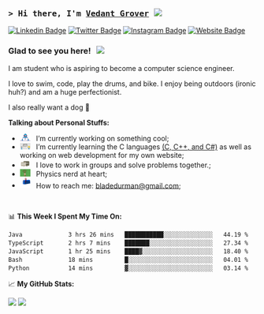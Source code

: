 ### <samp>&gt; Hi there, I'm <a href="https://vedantgrover.com" target="_blank">Vedant Grover</a> <img src="https://media.giphy.com/media/hvRJCLFzcasrR4ia7z/giphy.gif" width="25"> </samp>

[![Linkedin Badge](https://img.shields.io/badge/-LinkedIn-0e76a8?style=flat-square&logo=Linkedin&logoColor=white)](https://www.linkedin.com/in/vedant-grover-523825246/)
[![Twitter Badge](https://img.shields.io/badge/-Twitter-00acee?style=flat-square&logo=Twitter&logoColor=white)](https://twitter.com/VedantGrover5)
[![Instagram Badge](https://img.shields.io/badge/-Instagram-e4405f?style=flat-square&logo=Instagram&logoColor=white)](https://instagram.com/vedantgrover06/)
[![Website Badge](https://img.shields.io/badge/Website-3b5998?style=flat-square&logo=google-chrome&logoColor=white)](https://vedantgrover.com)

### Glad to see you here! &nbsp; ![](https://visitor-badge.glitch.me/badge?page_id=vedantgrover.vedantgrover)

I am student who is aspiring to become a computer science engineer.

I love to swim, code, play the drums, and bike. I enjoy being outdoors (ironic huh?) and am a huge perfectionist. 

I also really want a dog 🐶

<!-- <img align="right" alt="GIF" src="assets/coding.gif" width="408" height="318" /> -->
  

**Talking about Personal Stuffs:**

- <img src="assets/developer.gif" width="21" />&nbsp;&nbsp; I’m currently working on something cool;
- <img src="assets/lightning.gif" width="21" />&nbsp;&nbsp; I’m currently learning the C languages [(C, C++, and C#)](https://www.youtube.com/@BroCodez) as well as working on web development for my own website;
- <img src="assets/message.gif" width="21" />&nbsp;&nbsp; I love to work in groups and solve problems together.;
- <img src="assets/physics_nerd.gif" width="21" />&nbsp;&nbsp; Physics nerd at heart;
- <img src="assets/letterbox.gif" width="21" />&nbsp;&nbsp; How to reach me: bladedurman@gmail.com;

</br>

📊 **This Week I Spent My Time On:**
<!--START_SECTION:waka-->

```txt
Java             3 hrs 26 mins   ███████████░░░░░░░░░░░░░░   44.19 %
TypeScript       2 hrs 7 mins    ███████░░░░░░░░░░░░░░░░░░   27.34 %
JavaScript       1 hr 25 mins    ████▓░░░░░░░░░░░░░░░░░░░░   18.40 %
Bash             18 mins         █░░░░░░░░░░░░░░░░░░░░░░░░   04.01 %
Python           14 mins         ▓░░░░░░░░░░░░░░░░░░░░░░░░   03.14 %
```

<!--END_SECTION:waka-->


📈 **My GitHub Stats:**

<p>
  <img height="180em" src="https://github-readme-stats.vercel.app/api?username=vedantgrover&show_icons=true&hide_border=true&&count_private=true&include_all_commits=true" />
  <img height="180em" src="https://github-readme-stats.vercel.app/api/top-langs/?username=vedantgrover&exclude_repo=KNN-Image-Classification&show_icons=true&hide_border=true&layout=compact&langs_count=8"/>
</p>




